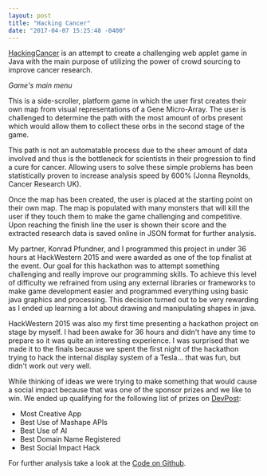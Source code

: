 ```yaml
--- 
layout: post 
title: "Hacking Cancer" 
date: "2017-04-07 15:25:48 -0400" 
---
```

<a href="https://github.com/Guppster/HackingCancer" target="_blank">HackingCancer</a> is an attempt to 
create a challenging web applet game in Java with the main purpose of utilizing
the power of crowd sourcing to improve cancer research.

<amp-img width="98" height="50" layout="responsive" src="{{ site.baseurl }}/assets/images/hackingcancer.jpg" alt="HackingCancer's main menu"></amp-img> _Game's main menu_

This is a side-scroller, platform game in which the user first creates their
own map from visual representations of a Gene Micro-Array. The user is
challenged to determine the path with the most amount of orbs present which
would allow them to collect these orbs in the second stage of the game. 

This path is not an automatable process due to the sheer amount of data involved and
thus is the bottleneck for scientists in their progression to find a cure for
cancer.  Allowing users to solve these simple problems has been statistically
proven to increase analysis speed by 600% (Jonna Reynolds, Cancer Research UK).

Once the map has been created, the user is placed at the starting point on
their own map. The map is populated with many monsters that will kill the user
if they touch them to make the game challenging and competitive. Upon reaching
the finish line the user is shown their score and the extracted
research data is saved online in JSON format for further analysis. 

My partner, Konrad Pfundner, and I programmed this project in under 36 hours at
HackWestern 2015 and were awarded as one of the top finalist at the event. Our
goal for this hackathon was to attempt something challenging and really improve
our programming skills. To achieve this level of difficulty we refrained from
using any external libraries or frameworks to make game development easier
and programmed everything using basic java graphics and processing. This
decision turned out to be very rewarding as I ended up learning a lot about
drawing and manipulating shapes in java.

HackWestern 2015 was also my first time presenting a hackathon project on stage
by myself. I had been awake for 36 hours and didn't have any time to prepare so
it was quite an interesting experience. I was surprised that we made it
to the finals because we spent the first night of the hackathon trying to hack
the internal display system of a Tesla... that was fun, but didn't work out
very well. 

While thinking of ideas we were trying to make something that would cause a
social impact because that was one of the sponsor prizes and we like to win.
We ended up qualifying for the following list of prizes on <a href="https://hackwestern.devpost.com/submissions/35020-hackingcancer" target="_blank">DevPost</a>:

* Most Creative App 
* Best Use of Mashape APIs 
* Best Use of AI 
* Best Domain Name Registered 
* Best Social Impact Hack


For further analysis take a look at the <a href="https://github.com/Guppster/HackingCancer" target="_blank">Code on
Github</a>.
 


































































































































































































































































































































































































































































































































































































































































































































































































































